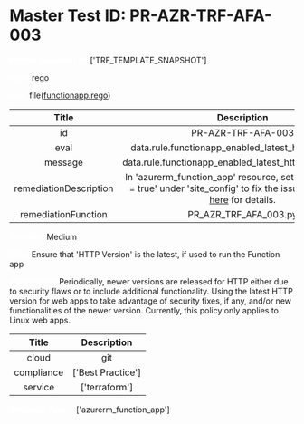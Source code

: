 



# Master Test ID: PR-AZR-TRF-AFA-003


***<font color="white">Master Snapshot Id:</font>*** ['TRF_TEMPLATE_SNAPSHOT']

***<font color="white">type:</font>*** rego

***<font color="white">rule:</font>*** file([functionapp.rego])  
  
  
  
  

|Title|Description|
| :---: | :---: |
|id|PR-AZR-TRF-AFA-003|
|eval|data.rule.functionapp_enabled_latest_http2_protocol|
|message|data.rule.functionapp_enabled_latest_http2_protocol_err|
|remediationDescription|In 'azurerm_function_app' resource, set 'http2_enabled = true' under 'site_config' to fix the issue. please visit <a href='https://registry.terraform.io/providers/hashicorp/azurerm/latest/docs/resources/function_app#http2_enabled' target='_blank'>here</a> for details.|
|remediationFunction|PR_AZR_TRF_AFA_003.py|


***<font color="white">Severity:</font>*** Medium

***<font color="white">Title:</font>*** Ensure that 'HTTP Version' is the latest, if used to run the Function app

***<font color="white">Description:</font>*** Periodically, newer versions are released for HTTP either due to security flaws or to include additional functionality. Using the latest HTTP version for web apps to take advantage of security fixes, if any, and/or new functionalities of the newer version. Currently, this policy only applies to Linux web apps.  
  
  

|Title|Description|
| :---: | :---: |
|cloud|git|
|compliance|['Best Practice']|
|service|['terraform']|


***<font color="white">Resource Types:</font>*** ['azurerm_function_app']


[functionapp.rego]: https://github.com/prancer-io/prancer-compliance-test/tree/master/azure/terraform/functionapp.rego
